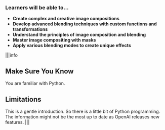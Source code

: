 
### Learners will be able to...

- **Create complex and creative image compositions**
- **Develop advanced blending techniques with custom functions and transformations**
- **Understand the principles of image composition and blending**
- **Master image compositing with masks**
- **Apply various blending modes to create unique effects**


|||info
## Make Sure You Know
You are familiar with Python.

## Limitations
This is a gentle introduction. So there is a little bit of Python programming. The information might not be the most up to date as OpenAI releases new features.
|||